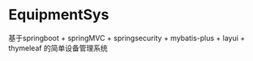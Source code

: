 # EquipmentSys
基于springboot + springMVC + springsecurity + mybatis-plus + layui + thymeleaf 的简单设备管理系统
